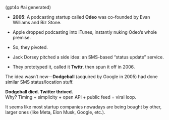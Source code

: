  (gpt4o #ai generated)

 - **2005**: A podcasting startup called **Odeo** was co-founded by Evan Williams and Biz Stone.

- Apple dropped podcasting into iTunes, instantly nuking Odeo’s whole premise.

- So, they pivoted.

- Jack Dorsey pitched a side idea: an SMS-based “status update” service.

- They prototyped it, called it **Twttr**, then spun it off in 2006.

The idea wasn’t new—**Dodgeball** (acquired by Google in 2005) had done similar SMS status/location stuff.

**Dodgeball died. Twitter thrived.**  
Why? Timing + simplicity + open API + public feed = viral loop.

It seems like most startup companies nowadays are being bought by other, larger ones (like Meta, Elon Musk, Google, etc.).
